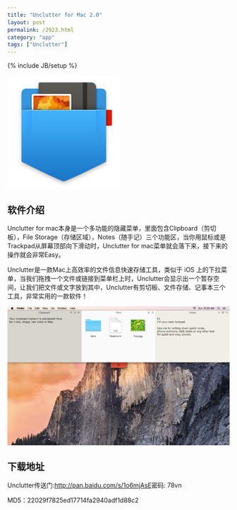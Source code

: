 ```yaml
---
title: "Unclutter for Mac 2.0" 
layout: post
permalink: /2923.html
category: "app"
tags: ["Unclutter"]
---
```

{% include JB/setup %}

[<img class=" size-full wp-image-2924 aligncenter" src="/wp-content/uploads/2015/04/d41d8cd98f00b204e9800998ecf8427e5.png" alt="d41d8cd98f00b204e9800998ecf8427e5" width="256" height="256" />][1]

## 软件介绍

Unclutter for mac本身是一个多功能的隐藏菜单，里面包含Clipboard（剪切板），File Storage（存储区域），Notes（随手记）三个功能区，当你用鼠标或是Trackpad从屏幕顶部向下滑动时，Unclutter for mac菜单就会落下来，接下来的操作就会非常Easy。

Unclutter是一款Mac上高效率的文件信息快速存储工具，类似于 iOS 上的下拉菜单，当我们拖拽一个文件或链接到菜单栏上时，Unclutter会显示出一个暂存空间，让我们把文件或文字放到其中，Unclutter有剪切板、文件存储、记事本三个工具，非常实用的一款软件！

<img class=" aligncenter" src="/wp-content/uploads/sinapicv2-backup/2923-ww2-large-005V4vEUjw1erfz7rql5uj30m80dwabu.jpg" alt="Unclutter for Mac 2.0 破解版" />

## 下载地址

Unclutter传送门:<http://pan.baidu.com/s/1o6mjAsE>密码: 78vn

MD5：22029f7825ed17714fa2940adf1d88c2


 [1]: /wp-content/uploads/2015/04/d41d8cd98f00b204e9800998ecf8427e5.png


